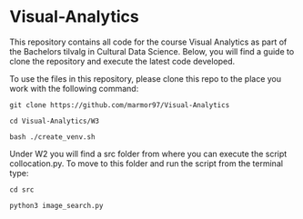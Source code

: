 # Visual-Analytics
This repository contains all code for the course Visual Analytics as part of the Bachelors tilvalg in Cultural Data Science.
Below, you will find a guide to clone the repository and execute the latest code developed.

To use the files in this repository, please clone this repo to the place you work with the following command:

``git clone https://github.com/marmor97/Visual-Analytics``

``cd Visual-Analytics/W3``

``bash ./create_venv.sh``


Under W2 you will find a src folder from where you can execute the script collocation.py. To move to this folder and run the script from the terminal type:

``cd src``

``python3 image_search.py``
